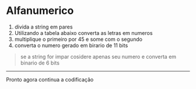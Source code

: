 # Alfanumerico
1.  divida a string em pares
2.  Utilizando a tabela abaixo converta as letras em numeros
3.  multiplique o primeiro por 45 e some com o segundo
4.  converta o numero gerado em birario de 11 bits
> se a string for impar cosidere apenas seu numero e converta em binario de 6 bits
________________
Pronto agora continua a codificação 
